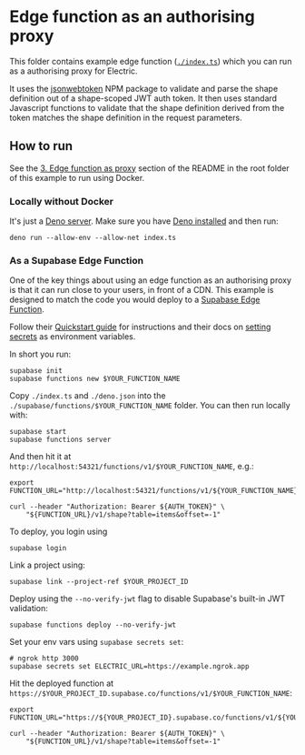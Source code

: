 
# Edge function as an authorising proxy

This folder contains example edge function ([`./index.ts`](./index.ts)) which you can run as a authorising proxy for Electric.

It uses the [jsonwebtoken](https://www.npmjs.com/package/jsonwebtoken) NPM package to validate and parse the shape definition out of a shape-scoped JWT auth token. It then uses standard Javascript functions to validate that the shape definition derived from the token matches the shape definition in the request parameters.

## How to run

See the [3. Edge function as proxy](../README.md#2-edge-function-as-proxy) section of the README in the root folder of this example to run using Docker.

### Locally without Docker

It's just a [Deno server](https://docs.deno.com/runtime/fundamentals/http_server/). Make sure you have [Deno installed](https://docs.deno.com/runtime/getting_started/installation/) and then run:

```shell
deno run --allow-env --allow-net index.ts
```

### As a Supabase Edge Function

One of the key things about using an edge function as an authorising proxy is that it can run close to your users, in front of a CDN. This example is designed to match the code you would deploy to a [Supabase Edge Function](https://supabase.com/docs/guides/functions).

Follow their [Quickstart guide](https://supabase.com/docs/guides/functions/quickstart) for instructions and their docs on [setting secrets](https://supabase.com/docs/guides/functions/secrets) as environment variables.

In short you run:

```shell
supabase init
supabase functions new $YOUR_FUNCTION_NAME
```

Copy `./index.ts` and `./deno.json` into the `./supabase/functions/$YOUR_FUNCTION_NAME` folder. You can then run locally with:

```shell
supabase start
supabase functions server
```

And then hit it at `http://localhost:54321/functions/v1/$YOUR_FUNCTION_NAME`, e.g.:

```shell
export FUNCTION_URL="http://localhost:54321/functions/v1/${YOUR_FUNCTION_NAME}"

curl --header "Authorization: Bearer ${AUTH_TOKEN}" \
    "${FUNCTION_URL}/v1/shape?table=items&offset=-1"
```

To deploy, you login using

```shell
supabase login
```

Link a project using:

```shell
supabase link --project-ref $YOUR_PROJECT_ID
```

Deploy using the `--no-verify-jwt` flag to disable Supabase's built-in JWT validation:

```shell
supabase functions deploy --no-verify-jwt
```

Set your env vars using `supabase secrets set`:

```shell
# ngrok http 3000
supabase secrets set ELECTRIC_URL=https://example.ngrok.app
```

Hit the deployed function at `https://$YOUR_PROJECT_ID.supabase.co/functions/v1/$YOUR_FUNCTION_NAME`:

```shell
export FUNCTION_URL="https://${YOUR_PROJECT_ID}.supabase.co/functions/v1/${YOUR_FUNCTION_NAME}"

curl --header "Authorization: Bearer ${AUTH_TOKEN}" \
    "${FUNCTION_URL}/v1/shape?table=items&offset=-1"
```